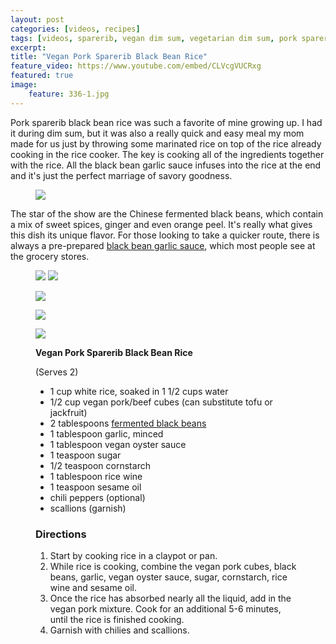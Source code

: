 ```yaml
---
layout: post
categories: [videos, recipes]
tags: [videos, sparerib, vegan dim sum, vegetarian dim sum, pork sparerib rice, black bean rice, chinese pork sparerib, rice]
excerpt: 
title: "Vegan Pork Sparerib Black Bean Rice"
feature_video: https://www.youtube.com/embed/CLVcgVUCRxg
featured: true
image:
    feature: 336-1.jpg
---
```


Pork sparerib black bean rice was such a favorite of mine growing up.  I had it during dim sum, but it was also a really quick and easy meal my mom made for us just by throwing some marinated rice on top of the rice already cooking in the rice cooker.  The key is cooking all of the ingredients together with the rice.  All the black bean garlic sauce infuses into the rice at the end and it's just the perfect marriage of savory goodness.

<figure>
    <img src="/images/336-2.jpg">
</figure>

The star of the show are the Chinese fermented black beans, which contain a mix of sweet spices, ginger and even orange peel.  It's really what gives this dish its unique flavor.  For those looking to take a quicker route, there is always a pre-prepared [black bean garlic sauce](http://amzn.to/2tNRLPa), which most people see at the grocery stores.

<figure class="half">
    <img src="/images/336-3.jpg">
    <img src="/images/336-4.jpg">
</figure> 

<figure>
    <img src="/images/336-1.jpg">
</figure>

<figure>
    <img src="/images/336-6.jpg">
</figure>

<figure>
    <img src="/images/336-5.jpg">
</figure>


<figure class="ingredients" markdown="1">

__Vegan Pork Sparerib Black Bean Rice__

(Serves 2)

- 1 cup white rice, soaked in 1 1/2 cups water
- 1/2 cup vegan pork/beef cubes (can substitute tofu or jackfruit)
- 2 tablespoons [fermented black beans](http://amzn.to/2vNujiy)
- 1 tablespoon garlic, minced
- 1 tablespoon vegan oyster sauce
- 1 teaspoon sugar
- 1/2 teaspoon cornstarch
- 1 tablespoon rice wine
- 1 teaspoon sesame oil
- chili peppers (optional)
- scallions (garnish)

</figure>

<figure class="directions" markdown="1">

### Directions

1. Start by cooking rice in a claypot or pan.
2. While rice is cooking, combine the vegan pork cubes, black beans, garlic, vegan oyster sauce, sugar, cornstarch, rice wine and sesame oil.
3. Once the rice has absorbed nearly all the liquid, add in the vegan pork mixture.  Cook for an additional 5-6 minutes, until the rice is finished cooking.
4. Garnish with chilies and scallions.

</figure>